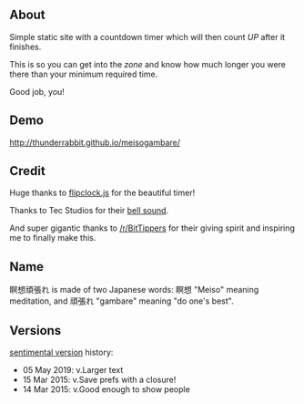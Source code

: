## About

Simple static site with a countdown timer which will then count *UP* after it finishes.

This is so you can get into the _zone_ and know how much longer you were there than your minimum required time.

Good job, you!

## Demo

http://thunderrabbit.github.io/meisogambare/

## Credit

Huge thanks to [flipclock.js](http://flipclockjs.com) for the beautiful timer!

Thanks to Tec Studios for their [bell sound](http://www.freesound.org/people/tec%20studios/sounds/124742/).

And super gigantic thanks to [/r/BitTippers](http://www.reddit.com/r/BitTippers/) for their giving spirit and inspiring me to finally make this.

## Name

瞑想頑張れ is made of two Japanese words: 瞑想 "Meiso" meaning meditation, and 頑張れ "gambare" meaning "do one's best".

## Versions

[sentimental version](http://sentimentalversioning.org/) history:

* 05 May 2019: v.Larger text
* 15 Mar 2015: v.Save prefs with a closure!
* 14 Mar 2015: v.Good enough to show people
